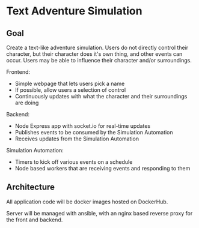 # Text Adventure Simulation

## Goal

Create a text-like adventure simulation. Users do not directly control their character, but their character does it's own thing, and other events can occur.
Users may be able to influence their character and/or surroundings.

Frontend:

- Simple webpage that lets users pick a name
- If possible, allow users a selection of control
- Continuously updates with what the character and their surroundings are doing

Backend:

- Node Express app with socket.io for real-time updates
- Publishes events to be consumed by the Simulation Automation
- Receives updates from the Simulation Automation

Simulation Automation:

- Timers to kick off various events on a schedule
- Node based workers that are receiving events and responding to them

## Architecture

All application code will be docker images hosted on DockerHub.

Server will be managed with ansible, with an nginx based reverse proxy for the front and backend.
